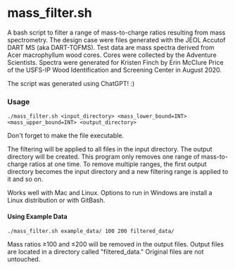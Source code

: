 # mass_filter.sh

A bash script to filter a range of mass-to-charge ratios resulting from mass spectrometry. The design case were files generated with the JEOL Accutof DART MS (aka DART-TOFMS). Test data are mass spectra derived from Acer macrophyllum wood cores. Cores were collected by the Adventure Scientists. Spectra were generated for Kristen Finch by Erin McClure Price of the USFS-IP Wood Identification and Screening Center in August 2020. 

The script was generated using ChatGPT! :) 

### Usage

```
./mass_filter.sh <input_directory> <mass_lower_bound=INT> <mass_upper_bound=INT> <output_directory> 
```

Don't forget to make the file executable. 

The filtering will be applied to all files in the input directory. The output directory will be created. This program only removes one range of mass-to-charge ratios at one time. To remove multiple ranges, the first output directory becomes the input directory and a new filtering range is applied to it and so on. 

Works well with Mac and Linux. Options to run in Windows are install a Linux distribution or with GitBash. 

#### Using Example Data

```
./mass_filter.sh example_data/ 100 200 filtered_data/ 
```

Mass ratios ≥100 and ≤200 will be removed in the output files. Output files are located in a directory called "filtered_data." Original files are not untouched.
